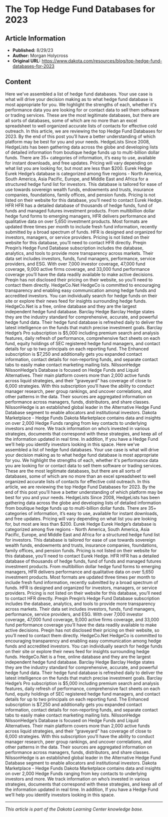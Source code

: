 # The Top Hedge Fund Databases for 2023

## Article Information
- **Published:** 8/29/23
- **Author:** Morgan Holycross
- **Original URL:** https://www.dakota.com/resources/blog/top-hedge-fund-databases-for-2023

## Content

Here we've assembled a list of hedge fund databases. Your use case is what will drive your decision making as to what hedge fund database is most appropriate for you. We highlight the strengths of each, whether it's performance data you are looking for or contact data to sell them software or trading services. These are the most legitimate databases, but there are all sorts of databases, some of which are no more than an excel spreadsheet to well organized accurate lists of contacts for effective cold outreach. In this article, we are reviewing the top Hedge Fund Databases for 2023. By the end of this post you’ll have a better understanding of which platform may be best for you and your needs. HedgeLists Since 2008, HedgeLists has been gathering data across the globe and developing lists of detailed information from boutique hedge funds up to multi-billion dollar funds. There are 35+ categories of information, it’s easy to use, available for instant downloads, and free updates. Pricing will vary depending on what list you are looking for, but most are less than $200. Eurek Hedge Eurek Hedge’s database is categorized among five regions - North America, South America, Asia Pacific, Europe, and Middle East and Africa for a structured hedge fund list for investors. This database is tailored for ease of use towards sovereign wealth funds, endowments and trusts, insurance companies, foundations, family offices, and pension funds. Pricing is not listed on their website for this database, you’ll need to contact Eurek Hedge. HFR HFR has a detailed database of thousands of hedge funds, fund of funds and managed futures investment products. From multibillion dollar hedge fund forms to emerging managers, HFR delivers performance and qualitative data on over 5,650 investment products. Most formats are updated three times per month to include fresh fund information, recently submitted by a broad spectrum of funds. HFR is designed and organized for investors, managers, or service providers. Pricing is not listed on their website for this database, you’ll need to contact HFR directly. Preqin Preqin’s Hedge Fund Database subscription includes the database, analytics, and tools to provide more transparency across markets. Their data set includes investors, funds, fund managers, performance, service providers, and ESG. With over 7,000 investor coverage, 47,000 fund coverage, 9,000 active firms coverage, and 33,000 fund performance coverage you’ll have the data readily available to make active decisions. Preqin has not disclosed their pricing on their website, so you’ll need to contact them directly. HedgeCo.Net HedgeCo is committed to encouraging transparency and enabling easy communication among hedge funds and accredited investors. You can individually search for hedge funds on their site or explore their news feed for insights surrounding hedge funds. HedgeCo.Net is a free, online database and they are the largest independent hedge fund database. Barclay Hedge Barclay Hedge states they are the industry standard for comprehensive, accurate, and powerful hedge fund data. Their hedge fund database is refreshed daily to deliver the latest intelligence on the funds that match precise investment goals. Barclay Hedge’s Pro subscription is $5,000 including premium search and analysis features, daily refresh of performance, comprehensive fact sheets on each fund, equity holdings of SEC registered hedge fund managers, and contact details for up to two principals on each reporting fund. The Enhanced subscription is $7,250 and additionally gets you expanded contact information, contact details for non-reporting funds, and separate contact tabs to easily make contact marketing mailing lists. NilssonHedge NilssonHedge’s Database is focused on Hedge Funds and Liquid Alternatives. Their main platform covers more than 2,000 active funds across liquid strategies, and their “graveyard” has coverage of close to 6,000 strategies. With this subscription you’ll have the ability to conduct manager research, peer group rankings, and uncover correlations, and other patterns in the data. Their sources are aggregated information on performance across managers, funds, distributors, and share classes. NilssonHedge is an established global leader in the Alternative Hedge Fund Database segment to enable allocators and institutional investors. Dakota Marketplace - Hedge Funds Dakota Marketplace contains data and insights on over 2,000 Hedge Funds ranging from key contacts to underlying investors and more. We track information on who’s invested in various strategies, documents that correspond with these strategies, and keep all of the information updated in real time. In addition, If you have a Hedge Fund we’ll help you identify investors looking in this space. Here we've assembled a list of hedge fund databases. Your use case is what will drive your decision making as to what hedge fund database is most appropriate for you. We highlight the strengths of each, whether it's performance data you are looking for or contact data to sell them software or trading services. These are the most legitimate databases, but there are all sorts of databases, some of which are no more than an excel spreadsheet to well organized accurate lists of contacts for effective cold outreach. In this article, we are reviewing the top Hedge Fund Databases for 2023. By the end of this post you’ll have a better understanding of which platform may be best for you and your needs. HedgeLists Since 2008, HedgeLists has been gathering data across the globe and developing lists of detailed information from boutique hedge funds up to multi-billion dollar funds. There are 35+ categories of information, it’s easy to use, available for instant downloads, and free updates. Pricing will vary depending on what list you are looking for, but most are less than $200. Eurek Hedge Eurek Hedge’s database is categorized among five regions - North America, South America, Asia Pacific, Europe, and Middle East and Africa for a structured hedge fund list for investors. This database is tailored for ease of use towards sovereign wealth funds, endowments and trusts, insurance companies, foundations, family offices, and pension funds. Pricing is not listed on their website for this database, you’ll need to contact Eurek Hedge. HFR HFR has a detailed database of thousands of hedge funds, fund of funds and managed futures investment products. From multibillion dollar hedge fund forms to emerging managers, HFR delivers performance and qualitative data on over 5,650 investment products. Most formats are updated three times per month to include fresh fund information, recently submitted by a broad spectrum of funds. HFR is designed and organized for investors, managers, or service providers. Pricing is not listed on their website for this database, you’ll need to contact HFR directly. Preqin Preqin’s Hedge Fund Database subscription includes the database, analytics, and tools to provide more transparency across markets. Their data set includes investors, funds, fund managers, performance, service providers, and ESG. With over 7,000 investor coverage, 47,000 fund coverage, 9,000 active firms coverage, and 33,000 fund performance coverage you’ll have the data readily available to make active decisions. Preqin has not disclosed their pricing on their website, so you’ll need to contact them directly. HedgeCo.Net HedgeCo is committed to encouraging transparency and enabling easy communication among hedge funds and accredited investors. You can individually search for hedge funds on their site or explore their news feed for insights surrounding hedge funds. HedgeCo.Net is a free, online database and they are the largest independent hedge fund database. Barclay Hedge Barclay Hedge states they are the industry standard for comprehensive, accurate, and powerful hedge fund data. Their hedge fund database is refreshed daily to deliver the latest intelligence on the funds that match precise investment goals. Barclay Hedge’s Pro subscription is $5,000 including premium search and analysis features, daily refresh of performance, comprehensive fact sheets on each fund, equity holdings of SEC registered hedge fund managers, and contact details for up to two principals on each reporting fund. The Enhanced subscription is $7,250 and additionally gets you expanded contact information, contact details for non-reporting funds, and separate contact tabs to easily make contact marketing mailing lists. NilssonHedge NilssonHedge’s Database is focused on Hedge Funds and Liquid Alternatives. Their main platform covers more than 2,000 active funds across liquid strategies, and their “graveyard” has coverage of close to 6,000 strategies. With this subscription you’ll have the ability to conduct manager research, peer group rankings, and uncover correlations, and other patterns in the data. Their sources are aggregated information on performance across managers, funds, distributors, and share classes. NilssonHedge is an established global leader in the Alternative Hedge Fund Database segment to enable allocators and institutional investors. Dakota Marketplace - Hedge Funds Dakota Marketplace contains data and insights on over 2,000 Hedge Funds ranging from key contacts to underlying investors and more. We track information on who’s invested in various strategies, documents that correspond with these strategies, and keep all of the information updated in real time. In addition, If you have a Hedge Fund we’ll help you identify investors looking in this space.

---

*This article is part of the Dakota Learning Center knowledge base.*